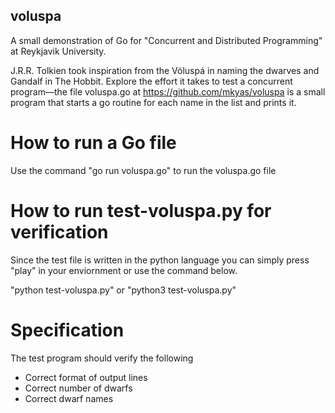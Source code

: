 ## voluspa
A small demonstration of Go for "Concurrent and Distributed Programming" at Reykjavik University.

J.R.R. Tolkien took inspiration from the Völuspá in naming the dwarves and Gandalf in The Hobbit.
Explore the effort it takes to test a concurrent program—the file voluspa.go at
https://github.com/mkyas/voluspa is a small program that starts a go routine for each name in the list
and prints it.

# How to run a Go file

Use the command "go run voluspa.go" to run the voluspa.go file

# How to run test-voluspa.py for verification

Since the test file is written in the python language you can simply press "play" in your enviornment or use the command below.

"python test-voluspa.py" or "python3 test-voluspa.py"

# Specification 

The test program should verify the following 
- Correct format of output lines
- Correct number of dwarfs
- Correct dwarf names
